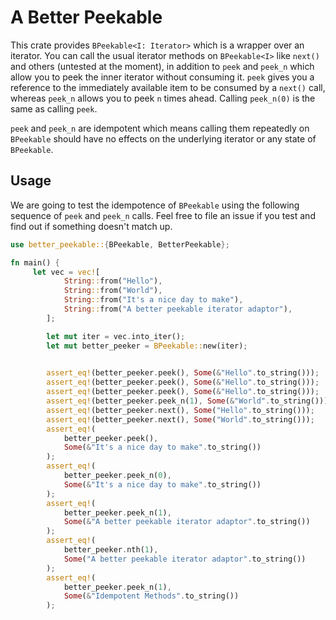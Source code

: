 # A Better Peekable

This crate provides `BPeekable<I: Iterator>` which is a wrapper over an iterator. You can call the usual iterator methods on `BPeekable<I>` like `next()` and others (untested at the moment), in addition to `peek` and `peek_n` which allow you to peek the inner iterator without consuming it. `peek` gives you a reference to the immediately available item to be consumed by a `next()` call, whereas `peek_n` allows you to peek `n` times ahead. Calling `peek_n(0)` is the same as calling `peek`.

`peek` and `peek_n` are idempotent which means calling them repeatedly on `BPeekable` should have no effects on the underlying iterator or any state of `BPeekable`.

## Usage

We are going to test the idempotence of `BPeekable` using the following sequence of `peek` and `peek_n` calls. 
Feel free to file an issue if you test and find out if something doesn't match up.

```rust
use better_peekable::{BPeekable, BetterPeekable};

fn main() {
     let vec = vec![
            String::from("Hello"),
            String::from("World"),
            String::from("It's a nice day to make"),
            String::from("A better peekable iterator adaptor"),
        ];

        let mut iter = vec.into_iter();
        let mut better_peeker = BPeekable::new(iter);

       
        assert_eq!(better_peeker.peek(), Some(&"Hello".to_string()));
        assert_eq!(better_peeker.peek(), Some(&"Hello".to_string()));
        assert_eq!(better_peeker.peek(), Some(&"Hello".to_string()));
        assert_eq!(better_peeker.peek_n(1), Some(&"World".to_string()));
        assert_eq!(better_peeker.next(), Some("Hello".to_string()));
        assert_eq!(better_peeker.next(), Some("World".to_string()));
        assert_eq!(
            better_peeker.peek(),
            Some(&"It's a nice day to make".to_string())
        );
        assert_eq!(
            better_peeker.peek_n(0),
            Some(&"It's a nice day to make".to_string())
        );
        assert_eq!(
            better_peeker.peek_n(1),
            Some(&"A better peekable iterator adaptor".to_string())
        );
        assert_eq!(
            better_peeker.nth(1),
            Some("A better peekable iterator adaptor".to_string())
        );
        assert_eq!(
            better_peeker.peek_n(1),
            Some(&"Idempotent Methods".to_string())
        );
```

